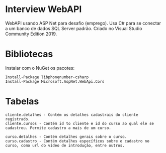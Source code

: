 # Interview WebAPI  
WebAPI usando ASP Net para desafio (emprego). Usa C# para se conectar a um banco de dados SQL Server padrão. Criado no Visual Studio Community Edition 2019.  
  
# Bibliotecas  
  
Instalar com o NuGet os pacotes:  
  
```
Install-Package libphonenumber-csharp  
Install-Package Microsoft.AspNet.WebApi.Cors  
```
  
# Tabelas
```
cliente.detalhes - Contém os detalhes cadastrais do cliente registrado.  
cliente.cursos - Contém id to cliente e id do curso ao qual ele se cadastrou. Permite cadastro a mais de um curso.  
  
curso.detalhes - Contém detalhes gerais sobre o curso.  
curso.cadastro - Contém detalhes específicos sobre o cadastro no curso, como url do vídeo de introdução, entre outros.  
```
